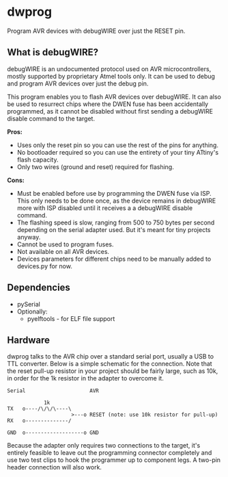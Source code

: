 dwprog
======

Program AVR devices with debugWIRE over just the RESET pin.

What is debugWIRE?
------------------

debugWIRE is an undocumented protocol used on AVR microcontrollers, mostly supported by proprietary
Atmel tools only. It can be used to debug and program AVR devices over just the debug pin.

This program enables you to flash AVR devices over debugWIRE. It can also be used to resurrect chips
where the DWEN fuse has been accidentally programmed, as it cannot be disabled without first sending
a debugWIRE disable command to the target.

**Pros:**

* Uses only the reset pin so you can use the rest of the pins for anything.
* No bootloader required so you can use the entirety of your tiny ATtiny's flash capacity.
* Only two wires (ground and reset) required for flashing.

**Cons:**

* Must be enabled before use by programming the DWEN fuse via ISP. This only needs to be done once,
  as the device remains in debugWIRE more with ISP disabled until it receives a a debugWIRE disable
  command.
* The flashing speed is slow, ranging from 500 to 750 bytes per second depending on the serial
  adapter used. But it's meant for tiny projects anyway.
* Cannot be used to program fuses.
* Not available on all AVR devices.
* Devices parameters for different chips need to be manually added to devices.py for now.

Dependencies
-------------

* pySerial
* Optionally:
  * pyelftools - for ELF file support

Hardware
--------

dwprog talks to the AVR chip over a standard serial port, usually a USB to TTL converter. Below is a
simple schematic for the connection. Note that the reset pull-up resistor in your project should be
fairly large, such as 10k, in order for the 1k resistor in the adapter to overcome it.

```
Serial                     AVR

            1k
TX   o----/\/\/\----\
                     >---o RESET (note: use 10k resistor for pull-up)
RX   o--------------/

GND  o-------------------o GND
```

Because the adapter only requires two connections to the target, it's entirely feasible to leave out
the programming connector completely and use two test clips to hook the programmer up to component
legs. A two-pin header connection will also work.